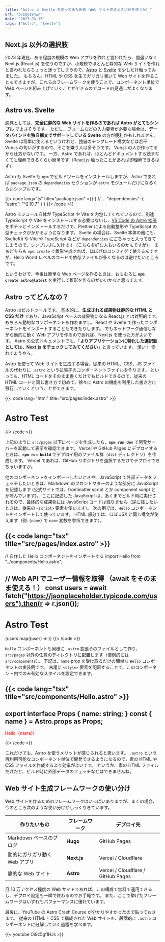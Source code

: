 ```yaml
---
title: "Astro と Svelte を使ってみた所感（Web サイト作るときに何を使うか）"
url: "p/zays9nw/"
date: "2023-08-15"
tags: ["Astro", "Svelte"]
---
```


Next.js 以外の選択肢
----

2023 年現在、ある程度の規模の Web アプリを作れと言われたら、間違いなく Next.js (React.js) を使うのですが、小規模でほとんど静的な Web サイトを作れと言われたらちょっと迷ってしまうので、[Astro](https://astro.build/) と [Svelte](https://svelte.dev/) を少しだけ触ってみました。
もちろん、HTML や CSS を生でガリガリ書いて Web サイトを作ることもできますが、これらのフレームワークを使うことで、コンポーネント単位で Web ページを組み上げていくことができるのでコードの見通しがよくなります。


Astro vs. Svelte
----

感覚としては、__完全に静的な Web サイトを作るのであれば Astro がとてもシンプル__ でよさそうです。
ただし、フォームなどの入力要素が必要な場合は、__データバインドを独自構文でサポートしている Svelte__ の方が便利かもしれません。
Svelte は簡単に使えるというけれど、独自のテンプレート構文などは若干 Vue.js の匂いがするので、そこを嫌う人は多そうです。
Vue.js の人が作ってるから仕方がないです。
一方、Astro であれば、ほとんどドキュメントすら読まなくても理解できるくらい簡単です（React.js 触ったことがあれば即理解できるはず）。

Astro も Svelte も `npm` でビルドツールをインストールしますが、Astro であれば `package.json` の `dependencies` セクションが `astro` モジュールだけになるくらいシンプルです。

{{< code lang="js" title="package.json" >}}
{
  // ...
  "dependencies": {
    "astro": "^2.10.7"
  }
}
{{< /code >}}

Astro モジュール自体が TypeScript や Vite を内包してくれているので、別途 TypeScript や Vite をインストールする必要はないし、[VS Code の Astro 拡張](https://marketplace.visualstudio.com/items?itemName=astro-build.astro-vscode) をポチッとインストールするだけで、Prettier による自動整形や TypeScript の型チェックがかかるようになります。
Svelte の場合は、Svelte 本体の他にも、SvelteKit や Vite や TypeScript などが `dependencies` にごちゃっと入ってきてしまうので、シンプルさに欠けます（こちらを好む人もいるのかもですが）。
まぁどちらも `npm create` で雛形生成すれば、ほぼゼロコンフィグで使えるんですが、Hello World レベルのコードで依存ファイルが多くなるのは避けたいところです。

というわけで、今後は簡単な Web ページを作るときは、おもむろに __`npm create astro@latest`__ を実行して雛形を作るのがいいかなと思ってます。


Astro ってどんなの？
----

Astro はビルドツールです。
基本的に、__生成される成果物は静的な HTML と CSS だけ__ であり、JavaScript ベースの成果物になる React.js とは対照的です。
もちろん動的なコンポーネントも作れますし、React や Svelte で作ったコンポーネントをインポートすることもできたりします。
でもネットワーク通信しながら動的に動く Web アプリを作るのであれば、Next.js を使った方がよいです。
Astro の公式ドキュメントでも、「__よりアプリケーションに特化した選択肢としては、Next.js をチェックしてみてください__」と言っています。
潔い！
惚れてまうやろ。

Astro を使って Web サイトを生成する場合、従来の HTML、CSS、JS ファイルの代わりに `.astro` という拡張子のコンポーネントファイルを作ります。
といっても、HTML コードをそのまま書くだけでもビルドできるので、従来の HTML コードと同じ書き方で初めて、徐々に Astro の機能を利用した書き方に移行していくということができます。

{{< code lang="html" title="src/pages/index.astro" >}}
<!DOCTYPE html>
<meta charset="UTF-8" />
<title>Astro Test</title>
<h1>Astro Test</h1>
{{< /code >}}

上記のように `src/pages` 以下にページを作成したら、__`npm run dev`__ で開発サーバーを起動して表示を確認できます。
Vercel や GitHub Pages にデプロイするときは、__`npm run build`__ でデプロイ用のファイル群（`dist` ディレクトリ）を作成します。
Vercel であれば、GitHub リポジトリを選択するだけでデプロイできちゃいますが。

他のコンポーネントをインポートしたいときや、JavaScript で外部データをフェッチしたいときは、Markdown のフロントマターのような部分に JavaScript を記述します (公式サイトでは、frontmatter script とか component script とか呼んでいます)。
ここに記述した JavaScript は、あくまでビルド時に実行されるので、最終的な成果物には JavaScript コードは残りません（逆に残したいときは、従来の `<script>` 要素を使います）。
次の例では、`Hello` コンポーネントをインポートして使っています。
HTML 部分では、ほぼ JSX と同じ構文が使えます（例: `{name}` で `name` 変数を参照できます）。

{{< code lang="tsx" title="src/pages/index.astro" >}}
---
// 自作した Hello コンポーネントをインポートする
import Hello from "../components/Hello.astro";

// Web API でユーザー情報を取得 （await をそのまま使える！）
const users = await fetch("https://jsonplaceholder.typicode.com/users").then(r => r.json());
---

<!DOCTYPE html>
<meta charset="UTF-8">
<title>Astro Test</title>
<h1>Astro Test</h1>
{users.map((user) => <Hello name={user.name} />)}
{{< /code >}}

`Hello` コンポーネントも同様に `.astro` 拡張子のファイルとして作り、`src/pages` 以外の任意のディレクトリに配置します（慣例的には `src/components`）。
下記は、`name` prop を受け取るだけの簡単な `Hello` コンポーネントの実装例です。
末尾に `<style>` 要素を配置することで、このコンポーネント内でのみ有効なスタイルを設定できます。

{{< code lang="tsx" title="src/components/Hello.astro" >}}
---
export interface Props {
  name: string;
}
const { name } = Astro.props as Props;
---

<p class="message">Hello, {name}!</p>

<style>
  .message {
    color: red;
  }
</style>
{{< /code >}}

これだけでも、Astro を使うメリットが感じられると思います。
`.astro` という再利用可能なコンポーネント単位で開発できるようになるので、素の HTML や CSS ファイルを作成するより効率がよいです。
というか、素の HTML ファイルだけだと、ビルド時に外部データのフェッチなどはできませんね。


Web サイト生成フレームワークの使い分け
----

Web サイトを作るためのフレームワークはいっぱいありますが、まくの場合、今のところ次のような使い分けがしっくりきています。

| 作りたいもの | フレームワーク | デプロイ先 |
| ---- | ---- | ---- |
| Markdown ベースのブログ | __Hugo__ | GitHub Pages |
| 動的にガリガリ動く Web アプリ | __Next.js__ | Vercel / Cloudflare |
| 静的な Web サイト | __Astro__ | Vercel / Cloudflare / GitHub Pages |

月 10 万アクセス程度の Web サイトであれば、この構成で無料で運用できるし、デプロイ設定も一瞬で終わるのでお手軽です。
また、ここで挙げたフレームワークはいずれもパフォーマンスに優れています。

最後に、YouTube の Astro Crash Course が分かりやすかったので貼っておきます。
従来の HTML + CSS で構成された Web サイトを、段階的に `.astro` コンポーネントに分解していく過程を学べます。

{{< youtube Oi9z5gfIHJs >}}

